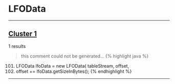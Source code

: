 # LFOData

***

## [Cluster 1](./1)
1 results
> this comment could not be generated...
{% highlight java %}
101. LFOData lfoData = new LFOData( tableStream, offset,
103. offset += lfoData.getSizeInBytes();
{% endhighlight %}

***

